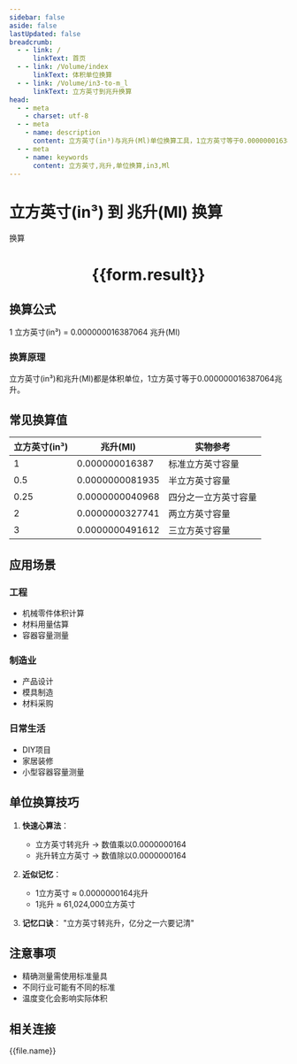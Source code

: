 ```yaml
---
sidebar: false
aside: false
lastUpdated: false
breadcrumb:
  - - link: /
      linkText: 首页
  - - link: /Volume/index
      linkText: 体积单位换算
  - - link: /Volume/in3-to-m_l
      linkText: 立方英寸到兆升换算
head:
  - - meta
    - charset: utf-8
  - - meta
    - name: description
      content: 立方英寸(in³)与兆升(Ml)单位换算工具，1立方英寸等于0.000000016387064兆升。
  - - meta
    - name: keywords
      content: 立方英寸,兆升,单位换算,in3,Ml
---
```


# 立方英寸(in³) 到 兆升(Ml) 换算

<script setup>
import { onMounted, reactive, inject ,ref  } from 'vue'
import { NButton,NForm ,NFormItem,NInput,NInputNumber,NSelect,NCard,useMessage ,NGrid ,NGi } from 'naive-ui'
import { defineClientComponent } from 'vitepress'
import { Volume } from '../files';

const convert = inject('convert')
const formRef = ref(null);
const rules = {
  number:{
    required: true,
    type: 'number',
    trigger: "blur"
  }
}
const form = reactive({
  number:null,
  result:'',
  title:'立方英寸(in³)到兆升(Ml)换算'
})

const convertHandler = (e) => {
  e.preventDefault();
  formRef.value?.validate((errors)=>{
    if (!errors) {
      form.result = `${form.number} in³ = ${convert(form.number).from('in3').to('Ml')} Ml`
    }
  })
}
</script>

<n-form size="large" :model="form" ref='formRef' :rules="rules">
  <n-form-item label="数值" path="number">
    <n-input-number size="large" style="width:100%" :min="0" v-model:value="form.number" placeholder="请输入立方英寸数值" />
  </n-form-item>
  <n-form-item>
    <n-button type="info" style="width:100%" @click="convertHandler">换算</n-button>
  </n-form-item>
</n-form>
<n-card embedded :bordered="false" hoverable>
  <div style="text-align:center">
    <h1>{{form.result}}</h1>
  </div>
</n-card>

## 换算公式
1 立方英寸(in³) = 0.000000016387064 兆升(Ml)

### 换算原理
立方英寸(in³)和兆升(Ml)都是体积单位，1立方英寸等于0.000000016387064兆升。

## 常见换算值
| 立方英寸(in³) | 兆升(Ml)        | 实物参考                 |
|--------------|----------------|--------------------------|
| 1            | 0.000000016387 | 标准立方英寸容量          |
| 0.5          | 0.0000000081935| 半立方英寸容量            |
| 0.25         | 0.0000000040968| 四分之一立方英寸容量      |
| 2            | 0.0000000327741| 两立方英寸容量            |
| 3            | 0.0000000491612| 三立方英寸容量            |

## 应用场景
### 工程
- 机械零件体积计算
- 材料用量估算
- 容器容量测量

### 制造业
- 产品设计
- 模具制造
- 材料采购

### 日常生活
- DIY项目
- 家居装修
- 小型容器容量测量

## 单位换算技巧
1. **快速心算法**：
   - 立方英寸转兆升 → 数值乘以0.0000000164
   - 兆升转立方英寸 → 数值除以0.0000000164

2. **近似记忆**：
   - 1立方英寸 ≈ 0.0000000164兆升
   - 1兆升 ≈ 61,024,000立方英寸

3. **记忆口诀**：
   "立方英寸转兆升，亿分之一六要记清"

## 注意事项
- 精确测量需使用标准量具
- 不同行业可能有不同的标准
- 温度变化会影响实际体积

## 相关连接
<n-grid x-gap="12" :cols="2">
  <n-gi v-for="(file, index) in Volume" :key="index">
    <n-button
      text
      tag="a"
      :href="file.path"
      type="info"
    >
      {{file.name}}
    </n-button>
  </n-gi>
</n-grid>